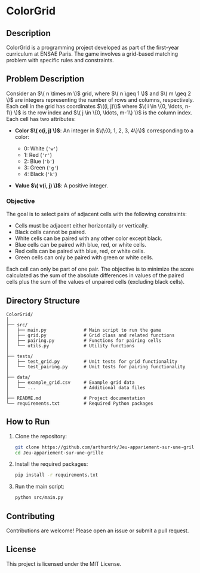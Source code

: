 # ColorGrid

## Description

ColorGrid is a programming project developed as part of the first-year curriculum at ENSAE Paris. The game involves a grid-based matching problem with specific rules and constraints.

## Problem Description

Consider an $\( n \times m \)$ grid, where $\( n \geq 1 \)$ and $\( m \geq 2 \)$ are integers representing the number of rows and columns, respectively. Each cell in the grid has coordinates $\((i, j)\)$ where $\( i \in \{0, \ldots, n-1\} \)$ is the row index and $\( j \in \{0, \ldots, m-1\} \)$ is the column index. Each cell has two attributes:

- **Color $\( c(i, j) \)$**: An integer in $\(\{0, 1, 2, 3, 4\}\)$ corresponding to a color:
  - 0: White (`'w'`)
  - 1: Red (`'r'`)
  - 2: Blue (`'b'`)
  - 3: Green (`'g'`)
  - 4: Black (`'k'`)

- **Value $\( v(i, j) \)$**: A positive integer.

### Objective

The goal is to select pairs of adjacent cells with the following constraints:

- Cells must be adjacent either horizontally or vertically.
- Black cells cannot be paired.
- White cells can be paired with any other color except black.
- Blue cells can be paired with blue, red, or white cells.
- Red cells can be paired with blue, red, or white cells.
- Green cells can only be paired with green or white cells.

Each cell can only be part of one pair. The objective is to minimize the score calculated as the sum of the absolute differences in values of the paired cells plus the sum of the values of unpaired cells (excluding black cells).

## Directory Structure

```
ColorGrid/
│
├── src/
│   ├── main.py              # Main script to run the game
│   ├── grid.py              # Grid class and related functions
│   ├── pairing.py           # Functions for pairing cells
│   └── utils.py             # Utility functions
│
├── tests/
│   ├── test_grid.py         # Unit tests for grid functionality
│   └── test_pairing.py      # Unit tests for pairing functionality
│
├── data/
│   ├── example_grid.csv     # Example grid data
│   └── ...                  # Additional data files
│
├── README.md                # Project documentation
└── requirements.txt         # Required Python packages
```

## How to Run

1. Clone the repository:
   ```bash
   git clone https://github.com/arthurdrk/Jeu-appariement-sur-une-grille.git
   cd Jeu-appariement-sur-une-grille
   ```

2. Install the required packages:
   ```bash
   pip install -r requirements.txt
   ```

3. Run the main script:
   ```bash
   python src/main.py
   ```

## Contributing

Contributions are welcome! Please open an issue or submit a pull request.

## License

This project is licensed under the MIT License.
